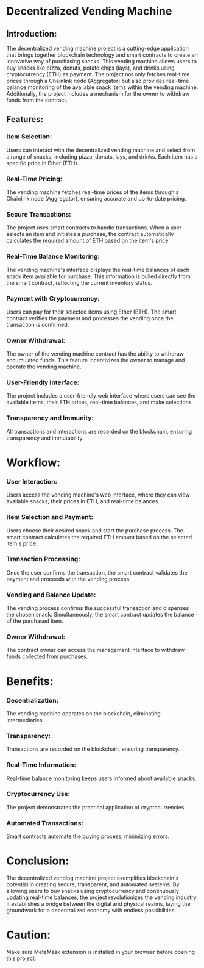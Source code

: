 # Decentralized Vending Machine

## Introduction:
The decentralized vending machine project is a cutting-edge application that brings together blockchain technology and smart contracts to create an innovative way of purchasing snacks. This vending machine allows users to buy snacks like pizza, donuts, potato chips (lays), and drinks using cryptocurrency (ETH) as payment. The project not only fetches real-time prices through a Chainlink node (Aggregator) but also provides real-time balance monitoring of the available snack items within the vending machine. Additionally, the project includes a mechanism for the owner to withdraw funds from the contract.

## Features:

### Item Selection:
Users can interact with the decentralized vending machine and select from a range of snacks, including pizza, donuts, lays, and drinks. Each item has a specific price in Ether (ETH).

### Real-Time Pricing:
The vending machine fetches real-time prices of the items through a Chainlink node (Aggregator), ensuring accurate and up-to-date pricing.

### Secure Transactions:
The project uses smart contracts to handle transactions. When a user selects an item and initiates a purchase, the contract automatically calculates the required amount of ETH based on the item's price.

### Real-Time Balance Monitoring:
The vending machine's interface displays the real-time balances of each snack item available for purchase. This information is pulled directly from the smart contract, reflecting the current inventory status.

### Payment with Cryptocurrency:
Users can pay for their selected items using Ether (ETH). The smart contract verifies the payment and processes the vending once the transaction is confirmed.

### Owner Withdrawal:
The owner of the vending machine contract has the ability to withdraw accumulated funds. This feature incentivizes the owner to manage and operate the vending machine.

### User-Friendly Interface:
The project includes a user-friendly web interface where users can see the available items, their ETH prices, real-time balances, and make selections.

### Transparency and Immunity:
All transactions and interactions are recorded on the blockchain, ensuring transparency and immutability.

# Workflow:

### User Interaction:
Users access the vending machine's web interface, where they can view available snacks, their prices in ETH, and real-time balances.

### Item Selection and Payment:
Users choose their desired snack and start the purchase process. The smart contract calculates the required ETH amount based on the selected item's price.

### Transaction Processing:
Once the user confirms the transaction, the smart contract validates the payment and proceeds with the vending process.

### Vending and Balance Update:
The vending process confirms the successful transaction and dispenses the chosen snack. Simultaneously, the smart contract updates the balance of the purchased item.

### Owner Withdrawal:
The contract owner can access the management interface to withdraw funds collected from purchases.

# Benefits:

### Decentralization:
The vending machine operates on the blockchain, eliminating intermediaries.

### Transparency: 
Transactions are recorded on the blockchain, ensuring transparency.
### Real-Time Information:
Real-time balance monitoring keeps users informed about available snacks.
### Cryptocurrency Use: 
The project demonstrates the practical application of cryptocurrencies.
### Automated Transactions: 
Smart contracts automate the buying process, minimizing errors.
# Conclusion:
The decentralized vending machine project exemplifies blockchain's potential in creating secure, transparent, and automated systems. By allowing users to buy snacks using cryptocurrency and continuously updating real-time balances, the project revolutionizes the vending industry. It establishes a bridge between the digital and physical realms, laying the groundwork for a decentralized economy with endless possibilities.

# Caution:
Make sure MetaMask extension is installed in your browser before opening this project.
